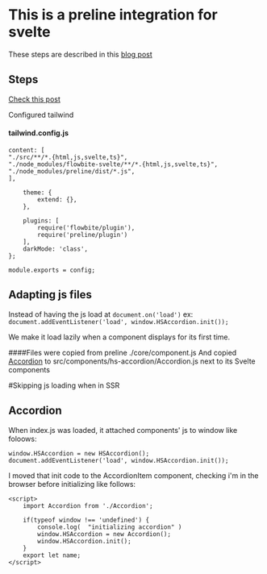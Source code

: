 # This is a preline integration for svelte

These steps are described in this [blog post](https://dev.to/zhamdi/how-i-integrated-preline-to-work-in-sveltekit-16kj)

## Steps
[Check this post](https://dev.to/zhamdi/how-i-integrated-preline-to-work-in-sveltekit-16kj)

Configured tailwind
#### tailwind.config.js
```const config = {
content: [
"./src/**/*.{html,js,svelte,ts}",
"./node_modules/flowbite-svelte/**/*.{html,js,svelte,ts}",
"./node_modules/preline/dist/*.js",
],

	theme: {
		extend: {},
	},

	plugins: [
		require('flowbite/plugin'),
		require('preline/plugin')
	],
	darkMode: 'class',
};

module.exports = config;
```

## Adapting js files
Instead of having the js load at `document.on('load')` ex:
`document.addEventListener('load', window.HSAccordion.init());`

We make it load lazily when a component displays for its first time.

####Files were copied from preline
 ./core/component.js 
And copied [Accordion](https://github.com/htmlstreamofficial/preline/blob/main/src/components/hs-accordion/index.js) to src/components/hs-accordion/Accordion.js next to its Svelte components

#Skipping js loading when in SSR

## Accordion
When index.js was loaded, it attached components' js to window like foloows:
```
window.HSAccordion = new HSAccordion();
document.addEventListener('load', window.HSAccordion.init());
```
I moved that init code to the AccordionItem component, checking i'm in the browser before initializing like follows:

```
<script>
	import Accordion from './Accordion';

	if(typeof window !== 'undefined') {
		console.log(  "initializing accordion" )
		window.HSAccordion = new Accordion();
		window.HSAccordion.init();
	}
	export let name;
</script>
```
